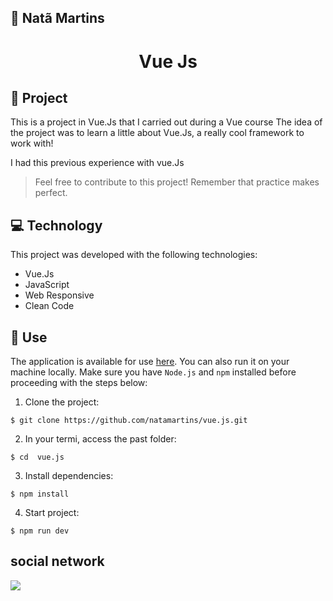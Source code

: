 ## 🔰 Natã Martins 
<h1 align="center" style="text-align: center;">
  Vue Js
</h1>
    
<h2 id="project">📁 Project </h2>
<p>
  This is a project in Vue.Js that I carried out during a Vue course
The idea of the project was to learn a little about Vue.Js, a really cool framework to work with!
</p>
<p>I had this previous experience with vue.Js</p>

> Feel free to contribute to this project! Remember that practice makes perfect.

<h2 id="tecnology">💻 Technology</h2>
This project was developed with the following technologies:

- Vue.Js
- JavaScript
- Web Responsive
- Clean Code


<h2 id="usage">🎯 Use</h2>

The application is available for use [here](https://code-helpe-v2.vercel.app/). You can also run it on your machine locally. Make sure you have `Node.js` and `npm` installed before proceeding with the steps below:

1. Clone the project:

```
$ git clone https://github.com/natamartins/vue.js.git
```

2. In your termi, access the past folder:

```
$ cd  vue.js
```

3. Install dependencies:

```
$ npm install
```

4. Start project:

```
$ npm run dev
```
## social network
<div style="display: flex;">
  <a href="https://www.linkedin.com/in/nata-martins/" target="_blank"><img src="https://img.shields.io/badge/-LinkedIn-%230077B5?style=for-the-badge&logo=linkedin&logoColor=white" style="margin-right: 2vw" target="_blank"></a>
</div>
